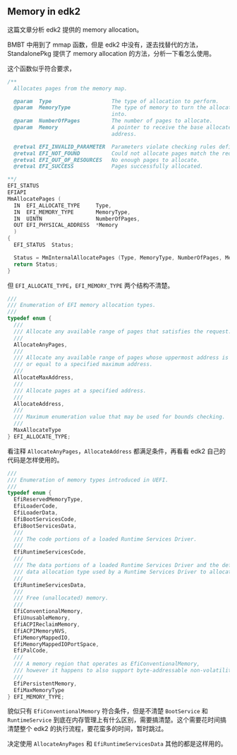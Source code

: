 ## Memory in edk2

这篇文章分析 edk2 提供的 memory allocation。

BMBT 中用到了 mmap 函数，但是 edk2 中没有，遂去找替代的方法，StandalonePkg 提供了 memory allocation 的方法，分析一下看怎么使用。

这个函数似乎符合要求，

```c
/**
  Allocates pages from the memory map.

  @param  Type                   The type of allocation to perform.
  @param  MemoryType             The type of memory to turn the allocated pages
                                 into.
  @param  NumberOfPages          The number of pages to allocate.
  @param  Memory                 A pointer to receive the base allocated memory
                                 address.

  @retval EFI_INVALID_PARAMETER  Parameters violate checking rules defined in spec.
  @retval EFI_NOT_FOUND          Could not allocate pages match the requirement.
  @retval EFI_OUT_OF_RESOURCES   No enough pages to allocate.
  @retval EFI_SUCCESS            Pages successfully allocated.

**/
EFI_STATUS
EFIAPI
MmAllocatePages (
  IN  EFI_ALLOCATE_TYPE     Type,
  IN  EFI_MEMORY_TYPE       MemoryType,
  IN  UINTN                 NumberOfPages,
  OUT EFI_PHYSICAL_ADDRESS  *Memory
  )
{
  EFI_STATUS  Status;

  Status = MmInternalAllocatePages (Type, MemoryType, NumberOfPages, Memory);
  return Status;
}
```

但 `EFI_ALLOCATE_TYPE`，`EFI_MEMORY_TYPE` 两个结构不清楚。

```c
///
/// Enumeration of EFI memory allocation types.
///
typedef enum {
  ///
  /// Allocate any available range of pages that satisfies the request.
  ///
  AllocateAnyPages,
  ///
  /// Allocate any available range of pages whose uppermost address is less than
  /// or equal to a specified maximum address.
  ///
  AllocateMaxAddress,
  ///
  /// Allocate pages at a specified address.
  ///
  AllocateAddress,
  ///
  /// Maximum enumeration value that may be used for bounds checking.
  ///
  MaxAllocateType
} EFI_ALLOCATE_TYPE;
```

看注释 `AllocateAnyPages`，`AllocateAddress` 都满足条件，再看看 edk2 自己的代码是怎样使用的。

```c
///
/// Enumeration of memory types introduced in UEFI.
///
typedef enum {
  EfiReservedMemoryType,
  EfiLoaderCode,
  EfiLoaderData,
  EfiBootServicesCode,
  EfiBootServicesData,
  ///
  /// The code portions of a loaded Runtime Services Driver.
  ///
  EfiRuntimeServicesCode,
  ///
  /// The data portions of a loaded Runtime Services Driver and the default
  /// data allocation type used by a Runtime Services Driver to allocate pool memory.
  ///
  EfiRuntimeServicesData,
  ///
  /// Free (unallocated) memory.
  ///
  EfiConventionalMemory,
  EfiUnusableMemory,
  EfiACPIReclaimMemory,
  EfiACPIMemoryNVS,
  EfiMemoryMappedIO,
  EfiMemoryMappedIOPortSpace,
  EfiPalCode,
  ///
  /// A memory region that operates as EfiConventionalMemory,
  /// however it happens to also support byte-addressable non-volatility.
  ///
  EfiPersistentMemory,
  EfiMaxMemoryType
} EFI_MEMORY_TYPE;
```

貌似只有 `EfiConventionalMemory` 符合条件，但是不清楚 `BootService` 和 `RuntimeService` 到底在内存管理上有什么区别，需要搞清楚。这个需要花时间搞清楚整个 edk2 的执行流程，要花蛮多的时间，暂时跳过。

决定使用 `AllocateAnyPages` 和 `EfiRuntimeServicesData` 其他的都是这样用的。
